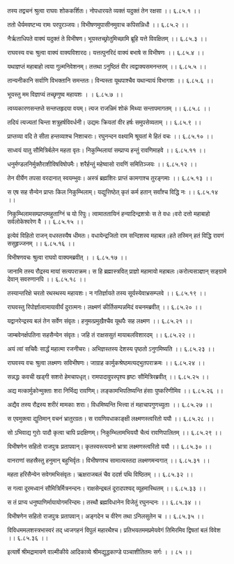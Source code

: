 तस्य तद्वचनं श्रुत्वा राघवः शोककर्शितः।
नोपधारयते व्यक्तं यदुक्तं तेन रक्षसा ।। ६.८५.१ ।।

ततो धैर्यमवष्टभ्य रामः परपुरञ्जयः।
विभीषणमुपासीनमुवाच कपिसन्निधौ ।। ६.८५.२ ।।

नैर्ऋताधिपते वाक्यं यदुक्तं ते विभीषण।
भूयस्तच्छ्रोतुमिच्छामि ब्रूहि यत्ते विवक्षितम् ।। ६.८५.३ ।।

राघवस्य वचः श्रुत्वा वाक्यं वाक्यविशारदः।
यत्तत्पुनरिदं वाक्यं बभाषे स विभीषणः ।। ६.८५.४ ।।

यथाज्ञप्तं महाबाहो त्वया गुल्मनिवेशनम्।
तत्तथा ऽनुष्ठितं वीर त्वद्वाक्यसमनन्तरम् ।। ६.८५.५ ।।

तान्यनीकानि सर्वाणि विभक्तानि समन्ततः।
विन्यस्ता यूथपाश्चैव यथान्यायं विभागशः ।। ६.८५.६ ।।

भूयस्तु मम विज्ञाप्यं तच्छृणुष्व महायशः ।
। ६.८५.७ ।।

त्वय्यकारणसन्तप्ते सन्तप्तहृदया वयम्।
त्यज राजन्निमं शोकं मिथ्या सन्तापमागतम् ।। ६.८५.८ ।।

तदियं त्यज्यतां चिन्ता शत्रुहर्षविवर्धनी।
उद्यमः क्रियतां वीर हर्षः समुपसेव्यताम् ।। ६.८५.९ ।।

प्राप्तव्या वदि ते सीता हन्तव्याश्च निशाचराः।
रघुनन्दन वक्ष्यामि श्रूयतां मे हितं वचः ।। ६.८५.१० ।।

साध्वयं यातु सौमित्रिर्बलेन महता वृतः।
निकुम्भिलायां सम्प्राप्य हन्तुं रावणिमाहवे ।। ६.८५.११ ।।

धनुर्मण्डलनिर्मुक्तैराशीविषविषोपमैः।
शरैर्हन्तुं महेष्वासो रावणिं समितिञ्जयः ।। ६.८५.१२ ।।

तेन वीर्येण तपसा वरदानात् स्वयम्भुवः।
अस्त्रं ब्रह्मशिरः प्राप्तं कामगाश्च तुरङ्गमाः ।। ६.८५.१३ ।।

स एष सह सैन्येन प्राप्तः किल निकुम्भिलाम्।
यद्युत्तिष्ठेत् कृतं कर्म हतान् सर्वांश्च विद्धि नः ।। ६.८५.१४ ।।

निकुम्भिलामसम्प्राप्तमहुताग्निं च यो रिपुः।
त्वामाततायिनं हन्यादिन्द्रशत्रोः स ते वधः।वरो दत्तो महाबाहो सर्वलोकेश्वरेण वै ।। ६.८५.१५ ।।

इत्येवं विहितो राजन् वधस्तस्यैष धीमतः।
वधायेन्द्रजितो राम सन्दिशस्व महाबल।हते तस्मिन् हतं विद्धि रावणं ससुहृज्जनम् ।। ६.८५.१६ ।।

विभीषणवचः श्रुत्वा राघवो वाक्यमब्रवीत् ।
। ६.८५.१७ ।।

जानामि तस्य रौद्रस्य मायां सत्यपराक्रम।
स हि ब्रह्मास्त्रवित् प्राज्ञो महामायो महाबलः।करोत्यसञ्ज्ञान् सङ्ग्रामे देवान् सवरुणानपि ।। ६.८५.१८ ।।

तस्यान्तरिक्षे चरतो रथस्थस्य महायशः।
न गतिर्ज्ञायते तस्य सूर्यस्येवाभ्रसम्प्लवे ।। ६.८५.१९ ।।

राघवस्तु रिपोर्ज्ञात्वामायावीर्यं दुरात्मनः।
लक्ष्मणं कीर्तिसम्पन्नमिदं वचनमब्रवीत् ।। ६.८५.२० ।।

यद्वानरेन्द्रस्य बलं तेन सर्वेण संवृतः।
हनुमत्प्रमुखैश्चैव यूथपैः सह लक्ष्मण ।। ६.८५.२१ ।।

जाम्बवेनर्क्षपतिना सहसैन्येन संवृतः।
जहि तं राक्षससुतं मायाबलविशारदम् ।। ६.८५.२२ ।।

अयं त्वां सचिवैः सार्द्धं महात्मा रजनीचरः।
अभिज्ञस्तस्य देशस्य पृष्ठतो ऽनुगमिष्यति ।। ६.८५.२३ ।।

राघवस्य वचः श्रुत्वा लक्ष्मणः सविभीषणः।
जाग्राह कार्मुकश्रेष्ठमत्यद्भुतपराक्रमः ।। ६.८५.२४ ।।

सन्नद्धः कवची खड्गी सशरो हेमचापधृत्।
रामपादावुपस्पृश्य हृष्टः सौमित्रिरब्रवीत् ।। ६.८५.२५ ।।

अद्य मत्कार्मुकोन्मुक्ताः शरा निर्भिद्य रावणिम्।
लङ्कामभिपतिष्यन्ति हंसाः पुष्करिणीमिव ।। ६.८५.२६ ।।

अद्यैव तस्य रौद्रस्य शरीरं मामकाः शराः।
विधमिष्यन्ति भित्त्वा तं महाचापगुणच्युताः ।। ६.८५.२७ ।।

स एवमुक्त्वा द्युतिमान् वचनं भ्रातुरग्रतः।
स रावणिवधाकाङ्क्षी लक्ष्मणस्त्वरितो ययौ ।। ६.८५.२८ ।।

सो ऽभिवाद्य गुरोः पादौ कृत्वा चापि प्रदक्षिणम्।
निकुम्भिलामभिययौ चैत्यं रावणिपालितम् ।। ६.८५.२९ ।।

विभीषणेन सहितो राजपुत्रः प्रतापवान्।
कृतस्वस्त्ययनो भ्रात्रा लक्ष्मणस्त्वरितो ययौ ।। ६.८५.३० ।।

वानराणां सहस्रैस्तु हनुमान् बहुभिर्वृतः।
विभीषणश्च सामात्यस्तदा लक्ष्मणमन्वगात् ।। ६.८५.३१ ।।

महता हरिसैन्येन सवेगमभिसंवृतः।
ऋक्षराजबलं चैव ददर्श पथि विष्ठितम् ।। ६.८५.३२ ।।

स गत्वा दूरमध्वानं सौमित्रिर्मित्रनन्दनः।
राक्षसेन्द्रबलं दूरादपश्यद् व्यूहमास्थितम् ।। ६.८५.३३ ।।

स तं प्राप्य धनुष्पाणिर्मायायोगमरिन्दमः।
तस्थौ ब्रह्मविधानेन विजेतुं रघुनन्दनः ।। ६.८५.३४ ।।

विभीषणेन सहितो राजपुत्रः प्रतापवान्।
अङ्गदेन च वीरेण तथा ऽनिलसुतेन च ।। ६.८५.३५ ।।

विविधममलशस्त्रभास्वरं तद् ध्वजगहनं विपुलं महारथैश्च।
प्रतिभयतममप्रमेयवेगं तिमिरमिव द्विषतां बलं विवेश ।। ६.८५.३६ ।।

इत्यार्षे श्रीमद्रामायणे वाल्मीकीये आदिकाव्ये श्रीमद्युद्धकाण्डे पञ्चाशीतितमः सर्गः ।
। ८५ ।।

